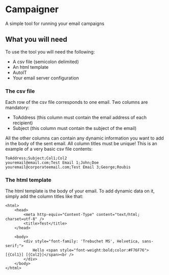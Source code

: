 # Campaigner
A simple tool for running your email campaigns

## What you will need
To use the tool you will need the following:
* A csv file (semicolon delimited)
* An html template
* AutoIT
* Your email server configuration

### The csv file
Each row of the csv file corresponds to one email.
Two columns are mandatory:
* ToAddress (this column must contain the email address of each recipient)
* Subject (this column must contain the subject of the email)

All the other columns can contain any dynamic information you want to add in the body of the sent email.
All column titles must be unique!
This is an example of a very basic csv file contents:

```
ToAddress;Subject;Col1;Col2
youremail@email.com;Test Email 1;John;Doe
youremail@corporateemail.com;Test Email 3;George;Roubis
```

### The html template
The html template is the body of your email. To add dynamic data on it, simply add the column titles like that:

```
<html>
	<head>
		<meta http-equiv="Content-Type" content="text/html; charset=utf-8" />
		<title>Test</title>
	</head>

	<body>
		<div style="font-family: 'Trebuchet MS', Helvetica, sans-serif;">
			Hello <span style="font-weight:bold;color:#F76F76">[{Col1}] [{Col2}]</span><br />
		</div>
	</body>
</html>
```
